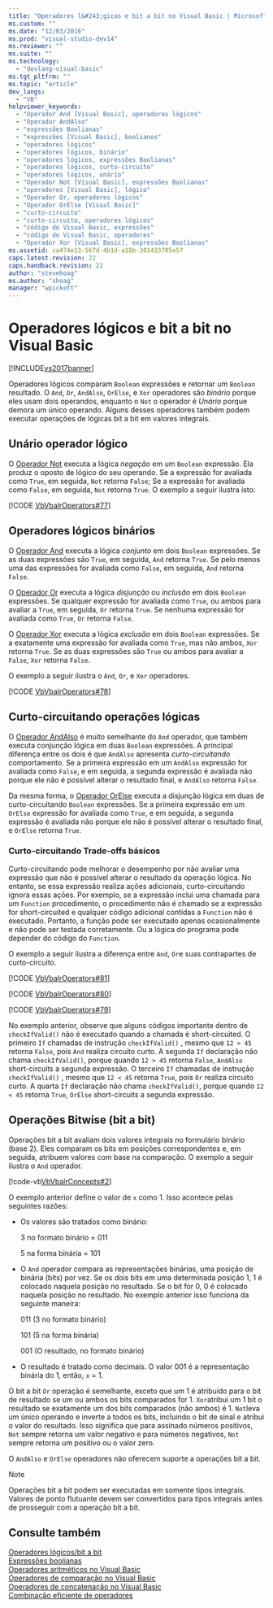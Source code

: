 ```yaml
---
title: "Operadores l&#243;gicos e bit a bit no Visual Basic | Microsoft Docs"
ms.custom: ""
ms.date: "12/03/2016"
ms.prod: "visual-studio-dev14"
ms.reviewer: ""
ms.suite: ""
ms.technology: 
  - "devlang-visual-basic"
ms.tgt_pltfrm: ""
ms.topic: "article"
dev_langs: 
  - "VB"
helpviewer_keywords: 
  - "Operador And [Visual Basic], operadores lógicos"
  - "Operador AndAlso"
  - "expressões Boolianas"
  - "expressões [Visual Basic], boolianos"
  - "operadores lógicos"
  - "operadores lógicos, binário"
  - "operadores lógicos, expressões Boolianas"
  - "operadores lógicos, curto-circuito"
  - "operadores lógicos, unário"
  - "Operador Not [Visual Basic], expressões Boolianas"
  - "operadores [Visual Basic], lógico"
  - "Operador Or, operadores lógicos"
  - "Operador OrElse [Visual Basic]"
  - "curto-circuito"
  - "curto-circuito, operadores lógicos"
  - "código do Visual Basic, expressões"
  - "código do Visual Basic, operadores"
  - "Operador Xor [Visual Basic], expressões Boolianas"
ms.assetid: ca474e13-567d-4b1d-a18b-301433705e57
caps.latest.revision: 22
caps.handback.revision: 22
author: "stevehoag"
ms.author: "shoag"
manager: "wpickett"
---
```

# Operadores l&#243;gicos e bit a bit no Visual Basic
[!INCLUDE[vs2017banner](../../../../csharp/includes/vs2017banner.md)]

Operadores lógicos comparam `Boolean` expressões e retornar um `Boolean` resultado.  O `And`, `Or`, `AndAlso`, `OrElse`, e `Xor` operadores são  *binário* porque eles usam dois operandos, enquanto o `Not` o operador é  *Unário* porque demora um único operando.  Alguns desses operadores também podem executar operações de lógicas bit a bit em valores integrais.  
  
## Unário operador lógico  
 O [Operador Not](../../../../visual-basic/language-reference/operators/not-operator.md) executa a lógica  *negação* em um `Boolean` expressão.  Ela produz o oposto de lógico do seu operando.  Se a expressão for avaliada como `True`, em seguida, `Not` retorna `False`; Se a expressão for avaliada como `False`, em seguida, `Not` retorna `True`.  O exemplo a seguir ilustra isto:  
  
 [!CODE [VbVbalrOperators#77](../CodeSnippet/VS_Snippets_VBCSharp/VbVbalrOperators#77)]  
  
## Operadores lógicos binários  
 O [Operador And](../../../../visual-basic/language-reference/operators/and-operator.md) executa a lógica  *conjunto* em dois `Boolean` expressões.  Se as duas expressões são `True`, em seguida, `And` retorna `True`.  Se pelo menos uma das expressões for avaliada como `False`, em seguida, `And` retorna `False`.  
  
 O [Operador Or](../../../../visual-basic/language-reference/operators/or-operator.md) executa a lógica  *disjunção* ou  *inclusão* em dois `Boolean` expressões.  Se qualquer expressão for avaliada como `True`, ou ambos para avaliar a `True`, em seguida, `Or` retorna `True`.  Se nenhuma expressão for avaliada como `True`, `Or` retorna `False`.  
  
 O [Operador Xor](../../../../visual-basic/language-reference/operators/xor-operator.md) executa a lógica  *exclusão* em dois `Boolean` expressões.  Se a exatamente uma expressão for avaliada como `True`, mas não ambos, `Xor` retorna `True`.  Se as duas expressões são `True` ou ambos para avaliar a `False`, `Xor` retorna `False`.  
  
 O exemplo a seguir ilustra o `And`, `Or`, e `Xor` operadores.  
  
 [!CODE [VbVbalrOperators#78](../CodeSnippet/VS_Snippets_VBCSharp/VbVbalrOperators#78)]  
  
## Curto\-circuitando operações lógicas  
 O [Operador AndAlso](../../../../visual-basic/language-reference/operators/andalso-operator.md) é muito semelhante do `And` operador, que também executa conjunção lógica em duas `Boolean` expressões.  A principal diferença entre os dois é que `AndAlso` apresenta  *curto\-circuitando* comportamento.  Se a primeira expressão em um `AndAlso` expressão for avaliada como `False`, e em seguida, a segunda expressão é avaliada não porque ele não é possível alterar o resultado final, e `AndAlso` retorna `False`.  
  
 Da mesma forma, o [Operador OrElse](../../../../visual-basic/language-reference/operators/orelse-operator.md) executa a disjunção lógica em duas de curto\-circuitando `Boolean` expressões.  Se a primeira expressão em um `OrElse` expressão for avaliada como `True`, e em seguida, a segunda expressão é avaliada não porque ele não é possível alterar o resultado final, e `OrElse` retorna `True`.  
  
### Curto\-circuitando Trade\-offs básicos  
 Curto\-circuitando pode melhorar o desempenho por não avaliar uma expressão que não é possível alterar o resultado da operação lógica.  No entanto, se essa expressão realiza ações adicionais, curto\-circuitando ignora essas ações.  Por exemplo, se a expressão inclui uma chamada para um `Function` procedimento, o procedimento não é chamado se a expressão for short\-circuited e qualquer código adicional contidas a `Function` não é executado.  Portanto, a função pode ser executado apenas ocasionalmente e não pode ser testada corretamente.  Ou a lógica do programa pode depender do código do `Function`.  
  
 O exemplo a seguir ilustra a diferença entre `And`, `Or`e suas contrapartes de curto\-circuito.  
  
 [!CODE [VbVbalrOperators#81](../CodeSnippet/VS_Snippets_VBCSharp/VbVbalrOperators#81)]  
  
 [!CODE [VbVbalrOperators#80](../CodeSnippet/VS_Snippets_VBCSharp/VbVbalrOperators#80)]  
  
 [!CODE [VbVbalrOperators#79](../CodeSnippet/VS_Snippets_VBCSharp/VbVbalrOperators#79)]  
  
 No exemplo anterior, observe que alguns códigos importante dentro de `checkIfValid()` não é executado quando a chamada é short\-circuited.  O primeiro `If` chamadas de instrução `checkIfValid()` , mesmo que `12 > 45` retorna `False`, pois `And` realiza circuito curto.  A segunda `If` declaração não chama `checkIfValid()`, porque quando `12 > 45` retorna `False`, `AndAlso` short\-circuits a segunda expressão.  O terceiro `If` chamadas de instrução `checkIfValid()` , mesmo que `12 < 45` retorna `True`, pois `Or` realiza circuito curto.  A quarta `If` declaração não chama `checkIfValid()`, porque quando `12 < 45` retorna `True`, `OrElse` short\-circuits a segunda expressão.  
  
## Operações Bitwise \(bit a bit\)  
 Operações bit a bit avaliam dois valores integrais no formulário binário \(base 2\).  Eles comparam os bits em posições correspondentes e, em seguida, atribuem valores com base na comparação.  O exemplo a seguir ilustra o `And` operador.  
  
 [!code-vb[VbVbalrConcepts#2](../../../../visual-basic/programming-guide/language-features/operators-and-expressions/codesnippet/VisualBasic/logical-and-bitwise-operators_1.vb)]  
  
 O exemplo anterior define o valor de `x` como 1.  Isso acontece pelas seguintes razões:  
  
-   Os valores são tratados como binário:  
  
     3 no formato binário \= 011  
  
     5 na forma binária \= 101  
  
-   O `And` operador compara as representações binárias, uma posição de binária \(bits\) por vez.  Se os dois bits em uma determinada posição 1, 1 é colocado naquela posição no resultado.  Se o bit for 0, 0 é colocado naquela posição no resultado.  No exemplo anterior isso funciona da seguinte maneira:  
  
     011 \(3 no formato binário\)  
  
     101 \(5 na forma binária\)  
  
     001 \(O resultado, no formato binário\)  
  
-   O resultado é tratado como decimais.  O valor 001 é a representação binária do 1, então, `x` \= 1.  
  
 O bit a bit `Or` operação é semelhante, exceto que um 1 é atribuído para o bit de resultado se um ou ambos os bits comparados for 1.  `Xor`atribui um 1 bit o resultado se exatamente um dos bits comparados \(não ambos\) é 1.  `Not`leva um único operando e inverte a todos os bits, incluindo o bit de sinal e atribui o valor do resultado.  Isso significa que para assinado números positivos, `Not` sempre retorna um valor negativo e para números negativos, `Not` sempre retorna um positivo ou o valor zero.  
  
 O `AndAlso` e `OrElse` operadores não oferecem suporte a operações bit a bit.  
  
> [!NOTE]
>  Operações bit a bit podem ser executadas em somente tipos integrais.  Valores de ponto flutuante devem ser convertidos para tipos integrais antes de prosseguir com a operação bit a bit.  
  
## Consulte também  
 [Operadores lógicos\/bit a bit](../../../../visual-basic/language-reference/operators/logical-bitwise-operators.md)   
 [Expressões boolianas](../../../../visual-basic/programming-guide/language-features/operators-and-expressions/boolean-expressions.md)   
 [Operadores aritméticos no Visual Basic](../../../../visual-basic/programming-guide/language-features/operators-and-expressions/arithmetic-operators.md)   
 [Operadores de comparação no Visual Basic](../../../../visual-basic/programming-guide/language-features/operators-and-expressions/comparison-operators.md)   
 [Operadores de concatenação no Visual Basic](../../../../visual-basic/programming-guide/language-features/operators-and-expressions/concatenation-operators.md)   
 [Combinação eficiente de operadores](../../../../visual-basic/programming-guide/language-features/operators-and-expressions/efficient-combination-of-operators.md)